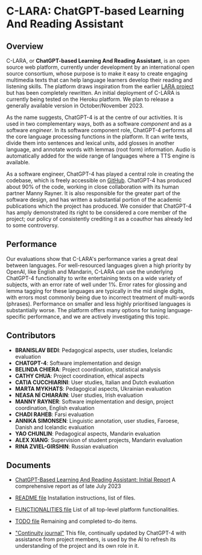 
# C-LARA: ChatGPT-based Learning And Reading Assistant

## Overview
C-LARA, or **ChatGPT-based Learning And Reading Assistant**, is an open source web platform,
currently under development by an international open source consortium, whose purpose is to 
make it easy to create engaging multimedia texts that can help language learners develop their reading and listening skills.
The platform draws inspiration from the earlier [LARA project](https://www.unige.ch/callector/lara) but has been
completely rewritten. An initial deployment of C-LARA is currently being tested on the Heroku platform. 
We plan to release a generally available version in October/November 2023.

As the name suggests, ChatGPT-4 is at the centre of our activities. It is used in two complementary ways, both 
as a software *component* and as a software *engineer*. In its software component role, ChatGPT-4 performs
all the core language processing functions in the platform. It can write texts, divide them into sentences and 
lexical units, add glosses in another language, and annotate words with lemmas (root form) information.
Audio is automatically added for the wide range of languages where a TTS engine is available.

As a software engineer, ChatGPT-4 has played a central role in creating the codebase, which is freely
accessible on [GitHub](https://github.com/mannyrayner/C-LARA). ChatGPT-4 has produced about 90% 
of the code, working in close collaboration with its human partner Manny Rayner. It is also responsible for the greater 
part of the software design, and has written a substantial portion of the academic publications which
the project has produced. We consider that ChatGPT-4 has amply demonstrated its right to be considered
a core member of the project; our policy of consistently crediting it as a coauthor has already led to 
some controversy.

## Performance
Our evaluations show that C-LARA's performance varies a great deal between languages. For well-resourced languages 
given a high priority by OpenAI, like English and Mandarin, C-LARA can use the underlying ChatGPT-4 functionality
to write entertaining texts on a wide variety of subjects, with an error rate of well under 1%. Error
rates for glossing and lemma tagging for these languages are typically in the mid single digits,
with errors most commonly being due to incorrect treatment of multi-words (phrases). Performance
on smaller and less highly prioritised languages is substantially worse. The platform offers
many options for tuning language-specific performance, and we are actively investigating this topic.

## Contributors
- **BRANISLAV BEDI**: Pedagogical aspects, user studies, Icelandic evaluation
- **CHATGPT-4**: Software implementation and design
- **BELINDA CHIERA**: Project coordination, statistical analysis
- **CATHY CHUA**: Project coordination, ethical aspects
- **CATIA CUCCHIARINI**: User studies, Italian and Dutch evaluation
- **MARTA MYKHATS**: Pedagogical aspects, Ukrainian evaluation
- **NEASA NÍ CHIARÁIN**: User studies, Irish evaluation
- **MANNY RAYNER**: Software implementation and design, project coordination, English evaluation
- **CHADI RAHEB**: Farsi evaluation
- **ANNIKA SIMONSEN**: Linguistic annotation, user studies, Faroese, Danish and Icelandic evaluation
- **YAO CHUNLIN**: Pedagogical aspects, Mandarin evaluation
- **ALEX XIANG**: Supervision of student projects, Mandarin evaluation
- **RINA ZVIEL-GIRSHIN**: Russian evaluation

## Documents
- [ChatGPT-Based Learning And Reading Assistant: Initial Report](https://www.researchgate.net/publication/372526096_ChatGPT-Based_Learning_And_Reading_Assistant_Initial_Report) A comprehensive report as of late July 2023

- [README file](https://github.com/mannyrayner/C-LARA/blob/main/README.txt) Installation instructions, list of files.

- [FUNCTIONALITIES file](https://github.com/mannyrayner/C-LARA/blob/main/FUNCTIONALITY.txt) List of all top-level platform functionalities.

- [TODO file](https://github.com/mannyrayner/C-LARA/blob/main/TODO.txt) Remaining and completed to-do items.

- ["Continuity journal"](https://github.com/mannyrayner/C-LARA/blob/main/CONTINUITY_JOURNAL.txt) This file, continually updated by ChatGPT-4 with assistance from project members, is used by the AI to refresh its understanding of the project and its own role in it.






